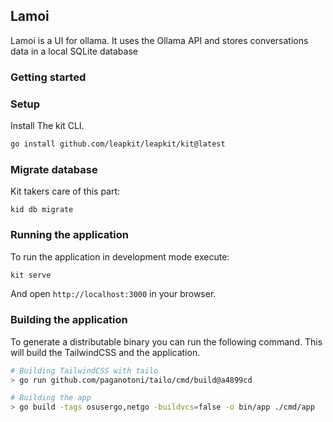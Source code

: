## Lamoi

Lamoi is a UI for ollama. It uses the Ollama API and stores conversations data in a local SQLite database

### Getting started

### Setup
Install The kit CLI.
```sh
go install github.com/leapkit/leapkit/kit@latest
```

### Migrate database
Kit takers care of this part:
```
kid db migrate
```

### Running the application
To run the application in development mode execute:
```sh
kit serve
```

And open `http://localhost:3000` in your browser.

### Building the application

To generate a distributable binary you can run the following command. This will build the TailwindCSS and the application.

```sh
# Building TailwindCSS with tailo
> go run github.com/paganotoni/tailo/cmd/build@a4899cd

# Building the app
> go build -tags osusergo,netgo -buildvcs=false -o bin/app ./cmd/app
```
